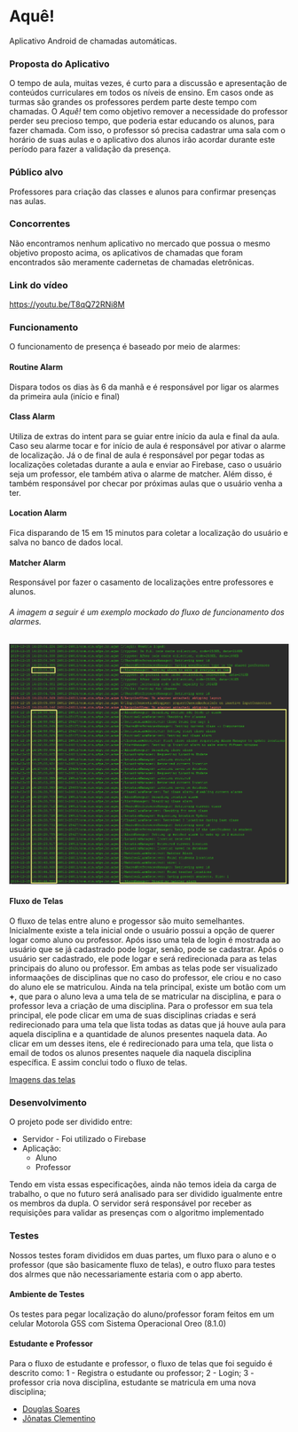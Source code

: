 # Aquê!

Aplicativo Android de chamadas automáticas.

### Proposta do Aplicativo

O tempo de aula, muitas vezes, é curto para a discussão e apresentação de conteúdos curriculares em todos os níveis de ensino. Em casos onde as turmas são grandes os professores perdem parte deste tempo com chamadas. 
O *Aquê!* tem como objetivo remover a necessidade do professor perder seu precioso tempo, que poderia estar educando os alunos, para fazer chamada. 
Com isso, o professor só precisa cadastrar uma sala com o horário de suas aulas e o aplicativo dos alunos irão acordar durante este período para fazer a validação da presença.

### Público alvo

Professores para criação das classes e alunos para confirmar presenças nas aulas.

### Concorrentes

Não encontramos nenhum aplicativo no mercado que possua o mesmo objetivo proposto acima, os aplicativos de chamadas que foram encontrados são meramente cadernetas de chamadas eletrônicas.

### Link do vídeo
https://youtu.be/T8qQ72RNi8M

### Funcionamento

O funcionamento de presença é baseado por meio de alarmes:

#### Routine Alarm
Dispara todos os dias às 6 da manhã e é responsável por ligar os alarmes da primeira aula (início e final)

#### Class Alarm
Utiliza de extras do intent para se guiar entre início da aula e final da aula. Caso seu alarme tocar e for início de aula
é responsável por ativar o alarme de localização. Já o de final de aula é responsável por pegar todas as localizações coletadas
durante a aula e enviar ao Firebase, caso o usuário seja um professor, ele também ativa o alarme de matcher. Além disso,
é também responsável por checar por próximas aulas que o usuário venha a ter.

#### Location Alarm
Fica disparando de 15 em 15 minutos para coletar a localização do usuário e salva no banco de dados local.

#### Matcher Alarm
Responsável por fazer o casamento de localizações entre professores e alunos.

###### A imagem a seguir é um exemplo mockado do fluxo de funcionamento dos alarmes.
![Image](/attachments/alarms_logs.png)

#### Fluxo de Telas

O fluxo de telas entre aluno e progessor são muito semelhantes. Inicialmente existe a tela inicial
onde o usuário possui a opção de querer logar como aluno ou professor. Após isso uma tela de login
é mostrada ao usuário que se já cadastrado pode logar, senão, pode se cadastrar. Após o usuário
ser cadastrado, ele pode logar e será redirecionada para as telas principais do aluno ou professor.
Em ambas as telas pode ser visualizado informaações de disciplinas que no caso do professor, ele criou
e no caso do aluno ele se matriculou. Ainda na tela principal, existe um botão com um **+**, que
para o aluno leva a uma tela de se matricular na disciplina, e para o professor leva a criação de uma
disciplina. Para o professor em sua tela principal, ele pode clicar em uma de suas disciplinas criadas
e será redirecionado para uma tela que lista todas as datas que já houve aula para aquela disciplina
e a quantidade de alunos presentes naquela data. Ao clicar em um desses itens, ele é redirecionado
para uma tela, que lista o email de todos os alunos presentes naquele dia naquela disciplina
específica. E assim conclui todo o fluxo de telas.

[Imagens das telas](https://github.com/DouglasSL/aque/tree/master/attachments/screens)

### Desenvolvimento

O projeto pode ser dividido entre:

* Servidor - Foi utilizado o Firebase
* Aplicação:
   - Aluno
   - Professor

Tendo em vista essas especificações, ainda não temos ideia da carga de trabalho, o que no futuro será analisado para ser dividido igualmente entre os membros da dupla.
O servidor será responsável por receber as requisições para validar as presenças com o algoritmo implementado

### Testes

Nossos testes foram divididos em duas partes, um fluxo para o aluno e o professor (que são basicamente
fluxo de telas), e outro fluxo para testes dos alrmes que não necessariamente estaria com o app aberto.

#### Ambiente de Testes

Os testes para pegar localização do aluno/professor foram feitos em um celular Motorola G5S com Sistema Operacional Oreo (8.1.0)

#### Estudante e Professor

Para o fluxo de estudante e professor, o fluxo de telas que foi seguido é descrito como:
1 - Registra o estudante ou professor;
2 - Login;
3 - professor cria nova disciplina, estudante se matricula em uma nova disciplina;

- [Douglas Soares](https://github.com/DouglasSL)
- [Jônatas Clementino](https://github.com/JonatasDeOliveira)
